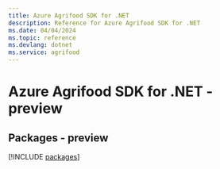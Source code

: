 ```yaml
---
title: Azure Agrifood SDK for .NET
description: Reference for Azure Agrifood SDK for .NET
ms.date: 04/04/2024
ms.topic: reference
ms.devlang: dotnet
ms.service: agrifood
---
```

# Azure Agrifood SDK for .NET - preview
## Packages - preview
[!INCLUDE [packages](agrifood-index.md)]